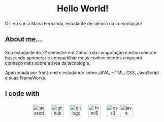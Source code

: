 <h1 align="center">Hello World!</h1>

###

<p align="left">Oiii eu sou a Maria Fernanda, estudante de ciência da computação!</p>

###

<h2 align="left">About me...</h2>

###

<p align="left">Sou estudante do 2º semestre em Ciência da computação e estou sempre buscando aprimorar e compartilhar meus conhecimentos enquanto conheço mais sobre a área da tecnologia.</p>
<p align="left">Apaixonada por front-end e estudando sobre JAVA, HTML, CSS, JavaScript e suas FrameWorks.</p>

###

<h2 align="left">I code with</h2>

###

<div align="center">
  <img src="https://cdn.jsdelivr.net/gh/devicons/devicon/icons/javascript/javascript-original.svg" height="40" alt="javascript logo"  />
  <img width="12" />
  <img src="https://cdn.jsdelivr.net/gh/devicons/devicon/icons/github/github-original.svg" height="40" alt="github logo"  />
  <img width="12" />
  <img src="https://cdn.jsdelivr.net/gh/devicons/devicon/icons/git/git-original.svg" height="40" alt="git logo"  />
  <img width="12" />
  <img src="https://cdn.jsdelivr.net/gh/devicons/devicon/icons/html5/html5-original.svg" height="40" alt="html5 logo"  />
  <img width="12" />
  <img src="https://cdn.jsdelivr.net/gh/devicons/devicon/icons/css3/css3-original.svg" height="40" alt="css3 logo"  />
   <img src="https://cdn.jsdelivr.net/gh/devicons/devicon/icons/java/java-original.svg" height="40" alt="java logo"  />
</div>

###
